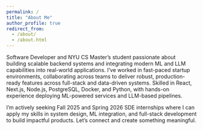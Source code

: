 ```yaml
---
permalink: /
title: "About Me"
author_profile: true
redirect_from: 
  - /about/
  - /about.html
---
```


Software Developer and NYU CS Master’s student passionate about building scalable backend systems and integrating modern ML and LLM capabilities into real-world applications. I’ve worked in fast-paced startup environments, collaborating across teams to deliver robust, production-ready features across full-stack and data-driven systems. Skilled in React, Next.js, Node.js, PostgreSQL, Docker, and Python, with hands-on experience deploying ML-powered services and LLM-based pipelines.

I’m actively seeking Fall 2025 and Spring 2026 SDE internships where I can apply my skills in system design, ML integration, and full-stack development to build impactful products. Let’s connect and create something meaningful.
